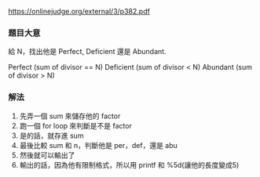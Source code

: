 https://onlinejudge.org/external/3/p382.pdf

### 題目大意
給 N，找出他是 Perfect, Deficient 還是 Abundant.

Perfect (sum of divisor == N)
Deficient (sum of divisor < N)
Abundant (sum of divisor > N)

### 解法
1. 先弄一個 sum 來儲存他的 factor
2. 跑一個 for loop 來判斷是不是 factor
3. 是的話，就存進 sum
4. 最後比較 sum 和 n，判斷他是 per，def，還是 abu
5. 然後就可以輸出了
6. 輸出的話，因為他有限制格式，所以用 printf 和 %5d(讓他的長度變成5)